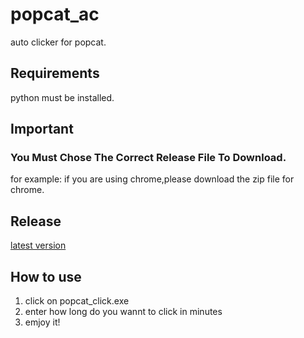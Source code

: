 # popcat_ac
auto clicker for popcat.
## Requirements
python must be installed.
## Important
### **You Must Chose The Correct Release File To Download.**<br>
for example: if you are using chrome,please download the zip file for chrome.
## Release
[latest version](https://github.com/131ue/popcat_ac)
## How to use 
1. click on popcat_click.exe
2. enter how long do you wannt to click in minutes
3. emjoy it!
